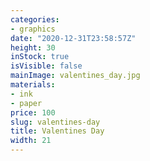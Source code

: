```yaml
---
categories:
- graphics
date: "2020-12-31T23:58:57Z"
height: 30
inStock: true
isVisible: false
mainImage: valentines_day.jpg
materials:
- ink
- paper
price: 100
slug: valentines-day
title: Valentines Day
width: 21
---
```


